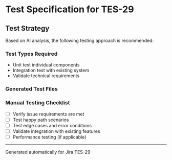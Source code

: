 # Test Specification for TES-29

## Test Strategy
Based on AI analysis, the following testing approach is recommended:

### Test Types Required
- Unit test individual components
- Integration test with existing system
- Validate technical requirements

### Generated Test Files


### Manual Testing Checklist
- [ ] Verify issue requirements are met
- [ ] Test happy path scenarios
- [ ] Test edge cases and error conditions
- [ ] Validate integration with existing features
- [ ] Performance testing (if applicable)

---
Generated automatically for Jira TES-29
